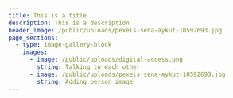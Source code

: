 ```yaml
---
title: This is a title
description: This is a description
header_image: /public/uploads/pexels-sena-aykut-10592693.jpg
page_sections:
  - type: image-gallery-block
    images:
      - image: /public/uploads/digital-access.png
        string: Talking to each other
      - image: /public/uploads/pexels-sena-aykut-10592693.jpg
        string: Adding person image
---
```

